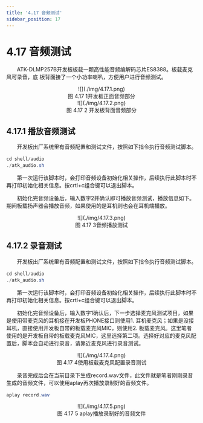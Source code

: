 ```yaml
---
title: '4.17 音频测试'
sidebar_position: 17
---
```


# 4.17 音频测试

&emsp;&emsp;ATK-DLMP257B开发板板载一颗高性能音频编解码芯片ES8388。板载麦克风可录音，底
板背面接了一个小功率喇叭，方便用户进行音频测试。

<center>
![](./img/4.17.1.png)<br />
图 4.17 1开发板正面音频部分
</center>

<center>
![](./img/4.17.2.png)<br />
图 4.17 2 开发板背面音频部分
</center>


## 4.17.1 播放音频测试

&emsp;&emsp;开发板出厂系统里有音频配置和测试文件，按照如下指令执行音频测试脚本。

```c#
cd shell/audio
./atk_audio.sh
```

&emsp;&emsp;第一次运行该脚本时，会打印音频设备初始化相关操作，后续执行此脚本时不再打印初始化相关信息。按crtl+c组合键可以退出脚本。

&emsp;&emsp;初始化完音频设备后，输入数字2并确认即可播放音频测试，播放信息如下。期间板载扬声器会播放音频，如果使用的是耳机则也会在耳机端播放。


<center>
![](./img/4.17.3.png)<br />
图 4.17 3音频播放测试
</center>

## 4.17.2 录音测试

&emsp;&emsp;开发板出厂系统里有音频配置和测试文件，按照如下指令执行音频测试脚本。

```c#
cd shell/audio
./atk_audio.sh
```

&emsp;&emsp;第一次运行该脚本时，会打印音频设备初始化相关操作，后续执行此脚本时不再打印初始化相关信息。按crtl+c组合键可以退出脚本。

&emsp;&emsp;初始化完音频设备后，输入数字1确认后，下一步选择麦克风测试项目，如果是使用带麦克风的耳机接在开发板PHONE接口则使用1. 耳机麦克风；如果是没接耳机，直接使用开发板自带的板载麦克风MIC，则使用2. 板载麦克风。这里笔者使用的是开发板自带的板载麦克风MIC，这里选择第二项。选择好对应的麦克风配置后，脚本会自动进行录音，请靠近麦克风进行录音测试。


<center>
![](./img/4.17.4.png)<br />
图 4.17 4使用板载麦克风配置录音测试
</center>

&emsp;&emsp;录音完成后会在当前目录下生成record.wav文件，此文件就是笔者刚刚录音生成的音频文件，可以使用aplay再次播放录制好的音频文件。

```c#
aplay record.wav
```

<center>
![](./img/4.17.5.png)<br />
图 4.17 5 aplay播放录制好的音频文件
</center>












